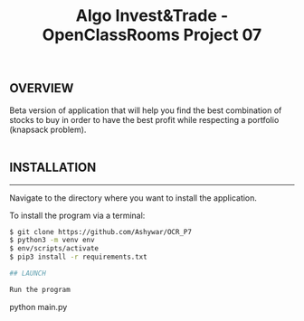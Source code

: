 <h1 align="center">Algo Invest&Trade -  OpenClassRooms Project 07 </h1>
<br>

## OVERVIEW
Beta version of application that will help you find the best combination of stocks to buy in order to have the best profit while respecting a portfolio (knapsack problem).
<br>
<br>

## INSTALLATION 
***
Navigate to the directory where you want to install the application.

To install the program via a terminal:

```sh
$ git clone https://github.com/Ashywar/OCR_P7  
$ python3 -m venv env  
$ env/scripts/activate  
$ pip3 install -r requirements.txt   

## LAUNCH 

Run the program
```
python main.py
```


